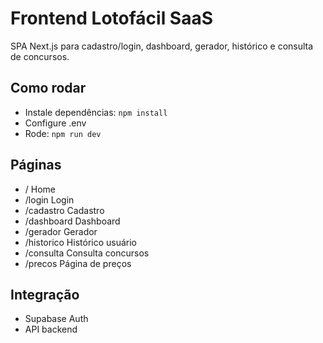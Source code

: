 # Frontend Lotofácil SaaS

SPA Next.js para cadastro/login, dashboard, gerador, histórico e consulta de concursos.

## Como rodar
- Instale dependências: `npm install`
- Configure .env
- Rode: `npm run dev`

## Páginas
- /           Home
- /login      Login
- /cadastro   Cadastro
- /dashboard  Dashboard
- /gerador    Gerador
- /historico  Histórico usuário
- /consulta   Consulta concursos
- /precos     Página de preços

## Integração
- Supabase Auth
- API backend
